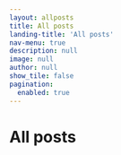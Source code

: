 ```yaml
---
layout: allposts
title: All posts
landing-title: 'All posts'
nav-menu: true
description: null
image: null
author: null
show_tile: false
pagination: 
  enabled: true
---
```


<h1>All posts</h1>
